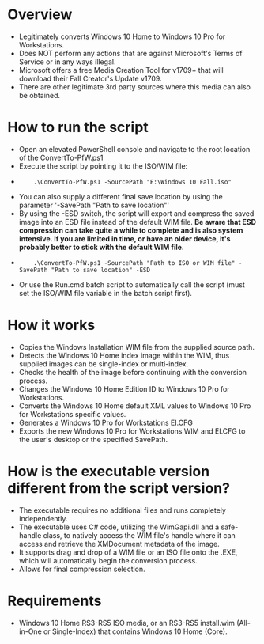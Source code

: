 # Overview
- Legitimately converts Windows 10 Home to Windows 10 Pro for Workstations.
- Does NOT perform any actions that are against Microsoft's Terms of Service or in any ways illegal.
- Microsoft offers a free Media Creation Tool for v1709+ that will download their Fall Creator's Update v1709.
- There are other legitimate 3rd party sources where this media can also be obtained.

# How to run the script
- Open an elevated PowerShell console and navigate to the root location of the ConvertTo-PfW.ps1
- Execute the script by pointing it to the ISO/WIM file:
-         .\ConvertTo-PfW.ps1 -SourcePath "E:\Windows 10 Fall.iso"
- You can also supply a different final save location by using the parameter '-SavePath "Path to save location"'
- By using the -ESD switch, the script will export and compress the saved image into an ESD file instead of the default WIM file.
 **Be aware that ESD compression can take quite a while to complete and is also system intensive. If you are limited in time, or have an older device, it's probably better to stick with the default WIM file.**
-         .\ConvertTo-PfW.ps1 -SourcePath "Path to ISO or WIM file" -SavePath "Path to save location" -ESD
- Or use the Run.cmd batch script to automatically call the script (must set the ISO/WIM file variable in the batch script first).

# How it works
- Copies the Windows Installation WIM file from the supplied source path.
- Detects the Windows 10 Home index image within the WIM, thus supplied images can be single-index or multi-index.
- Checks the health of the image before continuing with the conversion process.
- Changes the Windows 10 Home Edition ID to Windows 10 Pro for Workstations.
- Converts the Windows 10 Home default XML values to Windows 10 Pro for Workstations specific values.
- Generates a Windows 10 Pro for Workstations EI.CFG
- Exports the new Windows 10 Pro for Workstations WIM and EI.CFG to the user's desktop or the specified SavePath.

# How is the executable version different from the script version?
- The executable requires no additional files and runs completely independently.
- The executable uses C# code, utilizing the WimGapi.dll and a safe-handle class, to natively access the WIM file's handle where it can access and retrieve the XMDocument metadata of the image.
- It supports drag and drop of a WIM file or an ISO file onto the .EXE, which will automatically begin the conversion process.
- Allows for final compression selection.

# Requirements
- Windows 10 Home RS3-RS5 ISO media, or an RS3-RS5 install.wim (All-in-One or Single-Index) that contains Windows 10 Home (Core).
